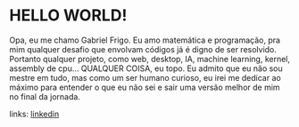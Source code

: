 # HELLO WORLD!
Opa, eu me chamo Gabriel Frigo. Eu amo matemática e programação, pra mim qualquer desafio que envolvam códigos já é digno de ser resolvido. Portanto qualquer projeto, como web, desktop, IA, machine learning, kernel, assembly de cpu... QUALQUER COISA, eu topo. Eu admito que eu não sou mestre em tudo, mas como um ser humano curioso, eu irei me dedicar ao máximo para entender o que eu não sei e sair uma versão melhor de mim no final da jornada.

links:
[linkedin](https://www.linkedin.com/in/gabriel-frigo-b6727b275)
